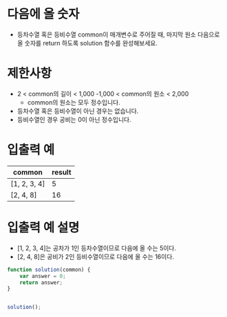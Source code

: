 # 다음에 올 숫자
- 등차수열 혹은 등비수열 common이 매개변수로 주어질 때, 마지막 원소 다음으로 올 숫자를 return 하도록 solution 함수를 완성해보세요.


# 제한사항
- 2 < common의 길이 < 1,000
-1,000 < common의 원소 < 2,000
  - common의 원소는 모두 정수입니다.
- 등차수열 혹은 등비수열이 아닌 경우는 없습니다.
- 등비수열인 경우 공비는 0이 아닌 정수입니다.



# 입출력 예
| common | result |
| ------ | ------ |
| [1, 2, 3, 4] | 5 |
| [2, 4, 8] | 16 |



# 입출력 예 설명
- [1, 2, 3, 4]는 공차가 1인 등차수열이므로 다음에 올 수는 5이다.
- [2, 4, 8]은 공비가 2인 등비수열이므로 다음에 올 수는 16이다.


```javascript
function solution(common) {
    var answer = 0;
    return answer;
}


solution();
```




